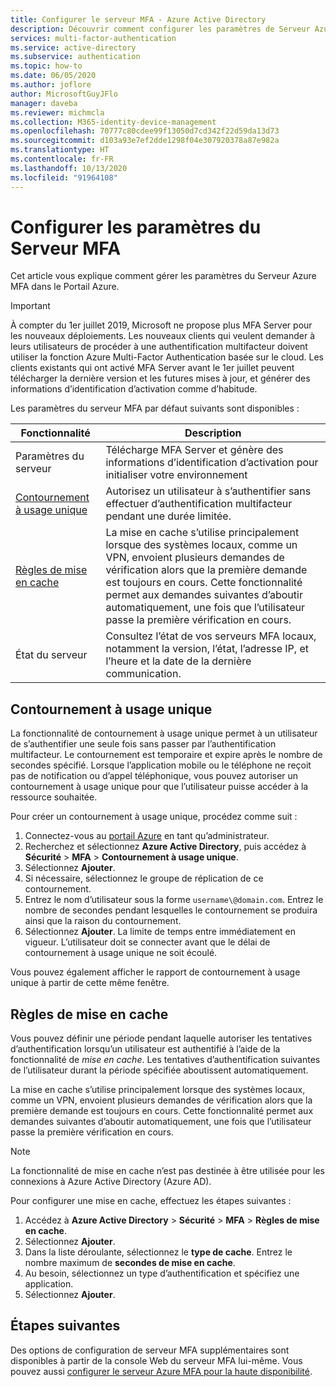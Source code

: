 ```yaml
---
title: Configurer le serveur MFA - Azure Active Directory
description: Découvrir comment configurer les paramètres de Serveur Azure MFA dans le Portail Azure
services: multi-factor-authentication
ms.service: active-directory
ms.subservice: authentication
ms.topic: how-to
ms.date: 06/05/2020
ms.author: joflore
author: MicrosoftGuyJFlo
manager: daveba
ms.reviewer: michmcla
ms.collection: M365-identity-device-management
ms.openlocfilehash: 70777c80cdee99f13050d7cd342f22d59da13d73
ms.sourcegitcommit: d103a93e7ef2dde1298f04e307920378a87e982a
ms.translationtype: HT
ms.contentlocale: fr-FR
ms.lasthandoff: 10/13/2020
ms.locfileid: "91964108"
---
```

# <a name="configure-mfa-server-settings"></a>Configurer les paramètres du Serveur MFA

Cet article vous explique comment gérer les paramètres du Serveur Azure MFA dans le Portail Azure.

> [!IMPORTANT]
> À compter du 1er juillet 2019, Microsoft ne propose plus MFA Server pour les nouveaux déploiements. Les nouveaux clients qui veulent demander à leurs utilisateurs de procéder à une authentification multifacteur doivent utiliser la fonction Azure Multi-Factor Authentication basée sur le cloud. Les clients existants qui ont activé MFA Server avant le 1er juillet peuvent télécharger la dernière version et les futures mises à jour, et générer des informations d’identification d’activation comme d’habitude.

Les paramètres du serveur MFA par défaut suivants sont disponibles :

| Fonctionnalité | Description |
| ------- | ----------- |
| Paramètres du serveur | Télécharge MFA Server et génère des informations d’identification d’activation pour initialiser votre environnement |
| [Contournement à usage unique](#one-time-bypass) | Autorisez un utilisateur à s’authentifier sans effectuer d’authentification multifacteur pendant une durée limitée. |
| [Règles de mise en cache](#caching-rules) |  La mise en cache s’utilise principalement lorsque des systèmes locaux, comme un VPN, envoient plusieurs demandes de vérification alors que la première demande est toujours en cours. Cette fonctionnalité permet aux demandes suivantes d’aboutir automatiquement, une fois que l’utilisateur passe la première vérification en cours. |
| État du serveur | Consultez l’état de vos serveurs MFA locaux, notamment la version, l’état, l’adresse IP, et l’heure et la date de la dernière communication. |

## <a name="one-time-bypass"></a>Contournement à usage unique

La fonctionnalité de contournement à usage unique permet à un utilisateur de s’authentifier une seule fois sans passer par l’authentification multifacteur. Le contournement est temporaire et expire après le nombre de secondes spécifié. Lorsque l’application mobile ou le téléphone ne reçoit pas de notification ou d’appel téléphonique, vous pouvez autoriser un contournement à usage unique pour que l’utilisateur puisse accéder à la ressource souhaitée.

Pour créer un contournement à usage unique, procédez comme suit :

1. Connectez-vous au [portail Azure](https://portal.azure.com) en tant qu’administrateur.
1. Recherchez et sélectionnez **Azure Active Directory**, puis accédez à **Sécurité** > **MFA** > **Contournement à usage unique**.
1. Sélectionnez **Ajouter**.
1. Si nécessaire, sélectionnez le groupe de réplication de ce contournement.
1. Entrez le nom d’utilisateur sous la forme `username\@domain.com`. Entrez le nombre de secondes pendant lesquelles le contournement se produira ainsi que la raison du contournement.
1. Sélectionnez **Ajouter**. La limite de temps entre immédiatement en vigueur. L’utilisateur doit se connecter avant que le délai de contournement à usage unique ne soit écoulé.

Vous pouvez également afficher le rapport de contournement à usage unique à partir de cette même fenêtre.

## <a name="caching-rules"></a>Règles de mise en cache

Vous pouvez définir une période pendant laquelle autoriser les tentatives d’authentification lorsqu’un utilisateur est authentifié à l’aide de la fonctionnalité de _mise en cache_. Les tentatives d’authentification suivantes de l’utilisateur durant la période spécifiée aboutissent automatiquement.

La mise en cache s’utilise principalement lorsque des systèmes locaux, comme un VPN, envoient plusieurs demandes de vérification alors que la première demande est toujours en cours. Cette fonctionnalité permet aux demandes suivantes d’aboutir automatiquement, une fois que l’utilisateur passe la première vérification en cours.

>[!NOTE]
> La fonctionnalité de mise en cache n’est pas destinée à être utilisée pour les connexions à Azure Active Directory (Azure AD).

Pour configurer une mise en cache, effectuez les étapes suivantes :

1. Accédez à **Azure Active Directory** > **Sécurité** > **MFA** > **Règles de mise en cache**.
1. Sélectionnez **Ajouter**.
1. Dans la liste déroulante, sélectionnez le **type de cache**. Entrez le nombre maximum de **secondes de mise en cache**.
1. Au besoin, sélectionnez un type d’authentification et spécifiez une application.
1. Sélectionnez **Ajouter**.

## <a name="next-steps"></a>Étapes suivantes

Des options de configuration de serveur MFA supplémentaires sont disponibles à partir de la console Web du serveur MFA lui-même. Vous pouvez aussi [configurer le serveur Azure MFA pour la haute disponibilité](howto-mfaserver-deploy-ha.md).
